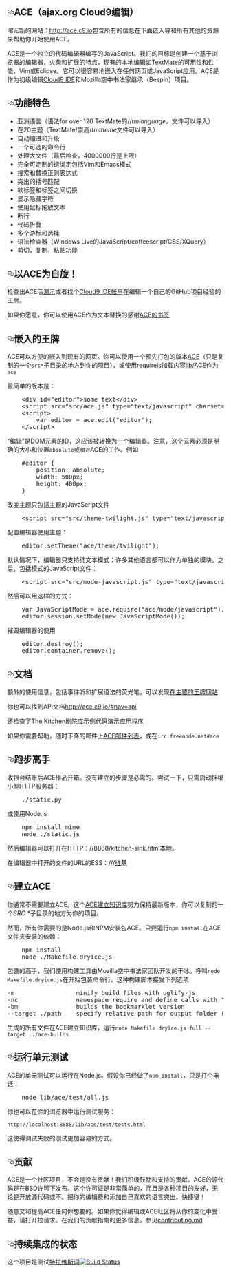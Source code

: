 <article class="markdown-body entry-content" itemprop="text"><h1><a id="user-content-ace-ajaxorg-cloud9-editor" class="anchor" href="#ace-ajaxorg-cloud9-editor" aria-hidden="true"><svg aria-hidden="true" class="octicon octicon-link" height="16" role="img" version="1.1" viewBox="0 0 16 16" width="16"><path d="M4 9h1v1h-1c-1.5 0-3-1.69-3-3.5s1.55-3.5 3-3.5h4c1.45 0 3 1.69 3 3.5 0 1.41-0.91 2.72-2 3.25v-1.16c0.58-0.45 1-1.27 1-2.09 0-1.28-1.02-2.5-2-2.5H4c-0.98 0-2 1.22-2 2.5s1 2.5 2 2.5z m9-3h-1v1h1c1 0 2 1.22 2 2.5s-1.02 2.5-2 2.5H9c-0.98 0-2-1.22-2-2.5 0-0.83 0.42-1.64 1-2.09v-1.16c-1.09 0.53-2 1.84-2 3.25 0 1.81 1.55 3.5 3 3.5h4c1.45 0 3-1.69 3-3.5s-1.5-3.5-3-3.5z"></path></svg></a><trans data-src="Ace (Ajax.org Cloud9 Editor)" data-dst="ACE（ajax.org Cloud9编辑）" style="background: transparent;">ACE（ajax.org Cloud9编辑）</trans></h1><p><em><trans data-src="Note" data-dst="笔记">笔记</trans></em><trans data-src=": The new site at" data-dst="新的网站：" style="background: transparent;">新的网站：</trans><a href="http://ace.c9.io"><trans data-src="http://ace.c9.io" data-dst="http：//ace.c9.io" style="background: transparent;">http://ace.c9.io</trans></a><trans data-src="contains all the info below along with an embedding guide and all the other resources you need to get started with Ace." data-dst="包含所有的信息在下面嵌入导和所有其他的资源来帮助你开始使用ACE。" style="background: transparent;">包含所有的信息在下面嵌入导和所有其他的资源来帮助你开始使用ACE。</trans></p><p><trans data-src="Ace is a standalone code editor written in JavaScript. Our goal is to create a browser based editor that matches and extends the features, usability and performance of existing native editors such as TextMate, Vim or Eclipse. It can be easily embedded in any web page or JavaScript application. Ace is developed as the primary editor for" data-dst="ACE是一个独立的代码编辑器编写的JavaScript。我们的目标是创建一个基于浏览器的编辑器，火柴和扩展的特点，现有的本地编辑如TextMate的可用性和性能，Vim或Eclipse。它可以很容易地嵌入在任何网页或JavaScript应用。ACE是作为初级编辑" style="background: transparent;">ACE是一个独立的代码编辑器编写的JavaScript。我们的目标是创建一个基于浏览器的编辑器，火柴和扩展的特点，现有的本地编辑如TextMate的可用性和性能，Vim或Eclipse。它可以很容易地嵌入在任何网页或JavaScript应用。ACE是作为初级编辑</trans><a href="https://c9.io/"><trans data-src="Cloud9 IDE" data-dst="Cloud9 IDE" style="background: transparent;">Cloud9 IDE</trans></a><trans data-src="and the successor of the Mozilla Skywriter (Bespin) Project." data-dst="和Mozilla空中书法家继承（Bespin）项目。" style="background: transparent;">和Mozilla空中书法家继承（Bespin）项目。</trans></p><h2><a id="user-content-features" class="anchor" href="#features" aria-hidden="true"><svg aria-hidden="true" class="octicon octicon-link" height="16" role="img" version="1.1" viewBox="0 0 16 16" width="16"><path d="M4 9h1v1h-1c-1.5 0-3-1.69-3-3.5s1.55-3.5 3-3.5h4c1.45 0 3 1.69 3 3.5 0 1.41-0.91 2.72-2 3.25v-1.16c0.58-0.45 1-1.27 1-2.09 0-1.28-1.02-2.5-2-2.5H4c-0.98 0-2 1.22-2 2.5s1 2.5 2 2.5z m9-3h-1v1h1c1 0 2 1.22 2 2.5s-1.02 2.5-2 2.5H9c-0.98 0-2-1.22-2-2.5 0-0.83 0.42-1.64 1-2.09v-1.16c-1.09 0.53-2 1.84-2 3.25 0 1.81 1.55 3.5 3 3.5h4c1.45 0 3-1.69 3-3.5s-1.5-3.5-3-3.5z"></path></svg></a><trans data-src="Features" data-dst="功能特色">功能特色</trans></h2><ul><li><trans data-src="Syntax highlighting for over 120 languages (TextMate/Sublime/" data-dst="亚洲语言（语法for over 120 TextMate的//" style="background: transparent;">亚洲语言（语法for over 120 TextMate的//</trans><em><trans data-src=".tmlanguage" data-dst="tmlanguage。">tmlanguage。</trans></em><trans data-src="files can be imported)" data-dst="文件可以导入）">文件可以导入）</trans></li><li><trans data-src="Over 20 themes (TextMate/Sublime/" data-dst="在20主题（TextMate/崇高/">在20主题（TextMate/崇高/</trans><em><trans data-src=".tmtheme" data-dst="tmtheme。">tmtheme</trans></em><trans data-src="files can be imported)" data-dst="文件可以导入）">文件可以导入）</trans></li><li><trans data-src="Automatic indent and outdent" data-dst="自动缩进和升级">自动缩进和升级</trans></li><li><trans data-src="An optional command line" data-dst="一个可选的命令行">一个可选的命令行</trans></li><li><trans data-src="Handles huge documents (at last check, 4,000,000 lines is the upper limit)" data-dst="处理大文件（最后检查，4000000行是上限）" style="background: transparent;">处理大文件（最后检查，4000000行是上限）</trans></li><li><trans data-src="Fully customizable key bindings including vim and Emacs modes" data-dst="完全可定制的键绑定包括Vim和Emacs模式">完全可定制的键绑定包括Vim和Emacs模式</trans></li><li><trans data-src="Search and replace with regular expressions" data-dst="搜索和替换正则表达式" style="background: transparent;">搜索和替换正则表达式</trans></li><li><trans data-src="Highlight matching parentheses" data-dst="突出的括号匹配">突出的括号匹配</trans></li><li><trans data-src="Toggle between soft tabs and real tabs" data-dst="软标签和标签之间切换">软标签和标签之间切换</trans></li><li><trans data-src="Displays hidden characters" data-dst="显示隐藏字符">显示隐藏字符</trans></li><li><trans data-src="Drag and drop text using the mouse" data-dst="使用鼠标拖放文本">使用鼠标拖放文本</trans></li><li><trans data-src="Line wrapping" data-dst="断行">断行</trans></li><li><trans data-src="Code folding" data-dst="代码折叠">代码折叠</trans></li><li><trans data-src="Multiple cursors and selections" data-dst="多个游标和选择">多个游标和选择</trans></li><li><trans data-src="Live syntax checker (currently JavaScript/CoffeeScript/CSS/XQuery)" data-dst="语法检查器（Windows Live的JavaScript/coffeescript/CSS/XQuery）" style="background: transparent;">语法检查器（Windows Live的JavaScript/coffeescript/CSS/XQuery）</trans></li><li><trans data-src="Cut, copy, and paste functionality" data-dst="剪切，复制，粘贴功能" style="background: transparent;">剪切，复制，粘贴功能</trans></li></ul><h2><a id="user-content-take-ace-for-a-spin" class="anchor" href="#take-ace-for-a-spin" aria-hidden="true"><svg aria-hidden="true" class="octicon octicon-link" height="16" role="img" version="1.1" viewBox="0 0 16 16" width="16"><path d="M4 9h1v1h-1c-1.5 0-3-1.69-3-3.5s1.55-3.5 3-3.5h4c1.45 0 3 1.69 3 3.5 0 1.41-0.91 2.72-2 3.25v-1.16c0.58-0.45 1-1.27 1-2.09 0-1.28-1.02-2.5-2-2.5H4c-0.98 0-2 1.22-2 2.5s1 2.5 2 2.5z m9-3h-1v1h1c1 0 2 1.22 2 2.5s-1.02 2.5-2 2.5H9c-0.98 0-2-1.22-2-2.5 0-0.83 0.42-1.64 1-2.09v-1.16c-1.09 0.53-2 1.84-2 3.25 0 1.81 1.55 3.5 3 3.5h4c1.45 0 3-1.69 3-3.5s-1.5-3.5-3-3.5z"></path></svg></a><trans data-src="Take Ace for a spin!" data-dst="以ACE为自旋！">以ACE为自旋！</trans></h2><p><trans data-src="Check out the Ace live" data-dst="检查出ACE活">检查出ACE活</trans><a href="http://ace.c9.io/build/kitchen-sink.html"><trans data-src="demo" data-dst="演示">演示</trans></a><trans data-src="or get a" data-dst="或者找个">或者找个</trans><a href="https://c9.io/"><trans data-src="Cloud9 IDE account" data-dst="Cloud9 IDE帐户">Cloud9 IDE帐户</trans></a><trans data-src="to experience Ace while editing one of your own GitHub projects." data-dst="在编辑一个自己的GitHub项目经验的王牌。">在编辑一个自己的GitHub项目经验的王牌。</trans></p><p><trans data-src="If you want, you can use Ace as a textarea replacement thanks to the" data-dst="如果你愿意，你可以使用ACE作为文本替换的感谢" style="background: transparent;">如果你愿意，你可以使用ACE作为文本替换的感谢</trans><a href="http://ajaxorg.github.io/ace/build/demo/bookmarklet/index.html"><trans data-src="Ace Bookmarklet" data-dst="ACE的书签">ACE的书签</trans></a><trans data-src="." data-dst="。"></trans></p><h2><a id="user-content-embedding-ace" class="anchor" href="#embedding-ace" aria-hidden="true"><svg aria-hidden="true" class="octicon octicon-link" height="16" role="img" version="1.1" viewBox="0 0 16 16" width="16"><path d="M4 9h1v1h-1c-1.5 0-3-1.69-3-3.5s1.55-3.5 3-3.5h4c1.45 0 3 1.69 3 3.5 0 1.41-0.91 2.72-2 3.25v-1.16c0.58-0.45 1-1.27 1-2.09 0-1.28-1.02-2.5-2-2.5H4c-0.98 0-2 1.22-2 2.5s1 2.5 2 2.5z m9-3h-1v1h1c1 0 2 1.22 2 2.5s-1.02 2.5-2 2.5H9c-0.98 0-2-1.22-2-2.5 0-0.83 0.42-1.64 1-2.09v-1.16c-1.09 0.53-2 1.84-2 3.25 0 1.81 1.55 3.5 3 3.5h4c1.45 0 3-1.69 3-3.5s-1.5-3.5-3-3.5z"></path></svg></a><trans data-src="Embedding Ace" data-dst="嵌入的王牌">嵌入的王牌</trans></h2><p><trans data-src="Ace can be easily embedded into any existing web page. You can either use one of pre-packaged versions of" data-dst="ACE可以方便的嵌入到现有的网页。你可以使用一个预先打包的版本" style="background: transparent;">ACE可以方便的嵌入到现有的网页。你可以使用一个预先打包的版本</trans><a href="https://github.com/ajaxorg/ace-builds/"><trans data-src="ace" data-dst="ACE">ACE</trans></a><trans data-src="(just copy one of" data-dst="（只是复制的一个" style="background: transparent;">（只是复制的一个</trans><code>src*</code><trans data-src="subdirectories somewhere into your project), or use requireJS to load contents of" data-dst="子目录的地方到你的项目），或使用requirejs加载内容">子目录的地方到你的项目），或使用requirejs加载内容</trans><a href="https://github.com/ajaxorg/ace/tree/master/lib/ace"><trans data-src="lib/ace" data-dst="lib/ACE" style="background: transparent;">lib/ACE</trans></a><trans data-src="as" data-dst="作为">作为</trans><code>ace</code></p><p><trans data-src="The easiest version is simply:" data-dst="最简单的版本是：" style="background: transparent;">最简单的版本是：</trans></p><div class="highlight highlight-text-html-basic"><pre>    &lt;<span class="pl-ent">div</span> <span class="pl-e">id</span>=<span class="pl-s"><span class="pl-pds">"</span>editor<span class="pl-pds">"</span></span>&gt;some text&lt;/<span class="pl-ent">div</span>&gt;
<span class="pl-s1">    &lt;<span class="pl-ent">script</span> <span class="pl-e">src</span>=<span class="pl-s"><span class="pl-pds">"</span>src/ace.js<span class="pl-pds">"</span></span> <span class="pl-e">type</span>=<span class="pl-s"><span class="pl-pds">"</span>text/javascript<span class="pl-pds">"</span></span> <span class="pl-e">charset</span>=<span class="pl-s"><span class="pl-pds">"</span>utf-8<span class="pl-pds">"</span></span>&gt;&lt;/<span class="pl-ent">script</span>&gt;</span>
<span class="pl-s1">    &lt;<span class="pl-ent">script</span>&gt;</span>
<span class="pl-s1">        <span class="pl-k">var</span> editor <span class="pl-k">=</span> <span class="pl-smi">ace</span>.<span class="pl-en">edit</span>(<span class="pl-s"><span class="pl-pds">"</span>editor<span class="pl-pds">"</span></span>);</span>
<span class="pl-s1">    &lt;/<span class="pl-ent">script</span>&gt;</span></pre></div><p><trans data-src="With &quot;editor&quot; being the id of the DOM element, which should be converted to an editor. Note that this element must be explicitly sized and positioned" data-dst="“编辑”是DOM元素的ID，这应该被转换为一个编辑器。注意，这个元素必须是明确的大小和位置">“编辑”是DOM元素的ID，这应该被转换为一个编辑器。注意，这个元素必须是明确的大小和位置</trans><code>absolute</code><trans data-src="or" data-dst="或">或</trans><code><trans data-src="relative" data-dst="相对">相对</trans></code><trans data-src="for Ace to work. e.g." data-dst="ACE的工作。例如">ACE的工作。例如</trans></p><div class="highlight highlight-source-css"><pre>    <span class="pl-e">#editor</span> {
        <span class="pl-c1"><span class="pl-c1">position</span></span>: <span class="pl-c1">absolute</span>;
        <span class="pl-c1"><span class="pl-c1">width</span></span>: <span class="pl-c1">500<span class="pl-k">px</span></span>;
        <span class="pl-c1"><span class="pl-c1">height</span></span>: <span class="pl-c1">400<span class="pl-k">px</span></span>;
    }</pre></div><p><trans data-src="To change the theme simply include the Theme's JavaScript file" data-dst="改变主题只包括主题的JavaScript文件" style="background: transparent;">改变主题只包括主题的JavaScript文件</trans></p><div class="highlight highlight-text-html-basic"><pre><span class="pl-s1">    &lt;<span class="pl-ent">script</span> <span class="pl-e">src</span>=<span class="pl-s"><span class="pl-pds">"</span>src/theme-twilight.js<span class="pl-pds">"</span></span> <span class="pl-e">type</span>=<span class="pl-s"><span class="pl-pds">"</span>text/javascript<span class="pl-pds">"</span></span> <span class="pl-e">charset</span>=<span class="pl-s"><span class="pl-pds">"</span>utf-8<span class="pl-pds">"</span></span>&gt;&lt;/<span class="pl-ent">script</span>&gt;</span></pre></div><p><trans data-src="and configure the editor to use the theme:" data-dst="配置编辑器使用主题：">配置编辑器使用主题：</trans></p><div class="highlight highlight-source-js"><pre>    <span class="pl-smi">editor</span>.<span class="pl-en">setTheme</span>(<span class="pl-s"><span class="pl-pds">"</span>ace/theme/twilight<span class="pl-pds">"</span></span>);</pre></div><p><trans data-src="By default the editor only supports plain text mode; many other languages are available as separate modules. After including the mode's JavaScript file:" data-dst="默认情况下，编辑器只支持纯文本模式；许多其他语言都可以作为单独的模块。之后，包括模式的JavaScript文件：">默认情况下，编辑器只支持纯文本模式；许多其他语言都可以作为单独的模块。之后，包括模式的JavaScript文件：</trans></p><div class="highlight highlight-text-html-basic"><pre><span class="pl-s1">    &lt;<span class="pl-ent">script</span> <span class="pl-e">src</span>=<span class="pl-s"><span class="pl-pds">"</span>src/mode-javascript.js<span class="pl-pds">"</span></span> <span class="pl-e">type</span>=<span class="pl-s"><span class="pl-pds">"</span>text/javascript<span class="pl-pds">"</span></span> <span class="pl-e">charset</span>=<span class="pl-s"><span class="pl-pds">"</span>utf-8<span class="pl-pds">"</span></span>&gt;&lt;/<span class="pl-ent">script</span>&gt;</span></pre></div><p><trans data-src="The mode can then be used like this:" data-dst="然后可以用这样的方式：">然后可以用这样的方式：</trans></p><div class="highlight highlight-source-js"><pre>    <span class="pl-k">var</span> JavaScriptMode <span class="pl-k">=</span> <span class="pl-smi">ace</span>.<span class="pl-en">require</span>(<span class="pl-s"><span class="pl-pds">"</span>ace/mode/javascript<span class="pl-pds">"</span></span>).<span class="pl-smi">Mode</span>;
    <span class="pl-smi">editor</span>.<span class="pl-smi">session</span>.<span class="pl-en">setMode</span>(<span class="pl-k">new</span> <span class="pl-en">JavaScriptMode</span>());</pre></div><p><trans data-src="to destroy editor use" data-dst="摧毁编辑器的使用">摧毁编辑器的使用</trans></p><div class="highlight highlight-source-js"><pre>    <span class="pl-smi">editor</span>.<span class="pl-en">destroy</span>();
    <span class="pl-smi">editor</span>.<span class="pl-smi">container</span>.<span class="pl-en">remove</span>();</pre></div><h2><a id="user-content-documentation" class="anchor" href="#documentation" aria-hidden="true"><svg aria-hidden="true" class="octicon octicon-link" height="16" role="img" version="1.1" viewBox="0 0 16 16" width="16"><path d="M4 9h1v1h-1c-1.5 0-3-1.69-3-3.5s1.55-3.5 3-3.5h4c1.45 0 3 1.69 3 3.5 0 1.41-0.91 2.72-2 3.25v-1.16c0.58-0.45 1-1.27 1-2.09 0-1.28-1.02-2.5-2-2.5H4c-0.98 0-2 1.22-2 2.5s1 2.5 2 2.5z m9-3h-1v1h1c1 0 2 1.22 2 2.5s-1.02 2.5-2 2.5H9c-0.98 0-2-1.22-2-2.5 0-0.83 0.42-1.64 1-2.09v-1.16c-1.09 0.53-2 1.84-2 3.25 0 1.81 1.55 3.5 3 3.5h4c1.45 0 3-1.69 3-3.5s-1.5-3.5-3-3.5z"></path></svg></a><trans data-src="Documentation" data-dst="文档">文档</trans></h2><p><trans data-src="Additional usage information, including events to listen to and extending syntax highlighters, can be found" data-dst="额外的使用信息，包括事件听和扩展语法的荧光笔，可以发现" style="background: transparent;">额外的使用信息，包括事件听和扩展语法的荧光笔，可以发现</trans><a href="http://ace.c9.io"><trans data-src="on the main Ace website" data-dst="在主要的王牌网站">在主要的王牌网站</trans></a><trans data-src="." data-dst="。"></trans></p><p><trans data-src="You can also find API documentation at" data-dst="你也可以找到API文档">你也可以找到API文档</trans><a href="http://ace.c9.io/#nav=api">http://ace.c9.io/#nav=api</a><trans data-src="." data-dst="。"></trans></p><p><trans data-src="Also check out the sample code for the kitchen sink" data-dst="还检查了The Kitchen剧院库示例代码">还检查了The Kitchen剧院库示例代码</trans><a href="https://github.com/ajaxorg/ace/blob/master/demo/kitchen-sink/demo.js"><trans data-src="demo app" data-dst="演示应用程序">演示应用程序</trans></a><trans data-src="." data-dst="。"></trans></p><p><trans data-src="If you still need help, feel free to drop a mail on the" data-dst="如果你需要帮助，随时下降的邮件上">如果你需要帮助，随时下降的邮件上</trans><a href="http://groups.google.com/group/ace-discuss"><trans data-src="ace mailing list" data-dst="ACE邮件列表">ACE邮件列表</trans></a><trans data-src=", or at" data-dst="，或在">，或在</trans><code>irc.freenode.net#ace</code><trans data-src="." data-dst="。"></trans></p><h2><a id="user-content-running-ace" class="anchor" href="#running-ace" aria-hidden="true"><svg aria-hidden="true" class="octicon octicon-link" height="16" role="img" version="1.1" viewBox="0 0 16 16" width="16"><path d="M4 9h1v1h-1c-1.5 0-3-1.69-3-3.5s1.55-3.5 3-3.5h4c1.45 0 3 1.69 3 3.5 0 1.41-0.91 2.72-2 3.25v-1.16c0.58-0.45 1-1.27 1-2.09 0-1.28-1.02-2.5-2-2.5H4c-0.98 0-2 1.22-2 2.5s1 2.5 2 2.5z m9-3h-1v1h1c1 0 2 1.22 2 2.5s-1.02 2.5-2 2.5H9c-0.98 0-2-1.22-2-2.5 0-0.83 0.42-1.64 1-2.09v-1.16c-1.09 0.53-2 1.84-2 3.25 0 1.81 1.55 3.5 3 3.5h4c1.45 0 3-1.69 3-3.5s-1.5-3.5-3-3.5z"></path></svg></a><trans data-src="Running Ace" data-dst="跑步高手">跑步高手</trans></h2><p><trans data-src="After the checkout Ace works out of the box. No build step is required. To try it out, simply start the bundled mini HTTP server:" data-dst="收银台结账后ACE作品开箱。没有建立的步骤是必需的。尝试一下，只需启动捆绑小型HTTP服务器：">收银台结账后ACE作品开箱。没有建立的步骤是必需的。尝试一下，只需启动捆绑小型HTTP服务器：</trans></p><div class="highlight highlight-source-shell"><pre>    ./static.py</pre></div><p><trans data-src="Or using Node.JS" data-dst="或使用Node.js">或使用Node.js</trans></p><div class="highlight highlight-source-shell"><pre>    npm install mime
    node ./static.js</pre></div><p><trans data-src="The editor can then be opened at http://localhost:8888/kitchen-sink.html." data-dst="然后编辑器可以打开在HTTP：//8888/kitchen-sink.html本地。">然后编辑器可以打开在HTTP：//8888/kitchen-sink.html本地。</trans></p><p><trans data-src="To open the editor with a file:///URL see" data-dst="在编辑器中打开的文件的URL的ESS：///">在编辑器中打开的文件的URL的ESS：///</trans><a href="https://github.com/ajaxorg/ace/wiki/Running-Ace-from-file"><trans data-src="the wiki" data-dst="维基">维基</trans></a><trans data-src="." data-dst="。"></trans></p><h2><a id="user-content-building-ace" class="anchor" href="#building-ace" aria-hidden="true"><svg aria-hidden="true" class="octicon octicon-link" height="16" role="img" version="1.1" viewBox="0 0 16 16" width="16"><path d="M4 9h1v1h-1c-1.5 0-3-1.69-3-3.5s1.55-3.5 3-3.5h4c1.45 0 3 1.69 3 3.5 0 1.41-0.91 2.72-2 3.25v-1.16c0.58-0.45 1-1.27 1-2.09 0-1.28-1.02-2.5-2-2.5H4c-0.98 0-2 1.22-2 2.5s1 2.5 2 2.5z m9-3h-1v1h1c1 0 2 1.22 2 2.5s-1.02 2.5-2 2.5H9c-0.98 0-2-1.22-2-2.5 0-0.83 0.42-1.64 1-2.09v-1.16c-1.09 0.53-2 1.84-2 3.25 0 1.81 1.55 3.5 3 3.5h4c1.45 0 3-1.69 3-3.5s-1.5-3.5-3-3.5z"></path></svg></a><trans data-src="Building Ace" data-dst="建立ACE">建立ACE</trans></h2><p><trans data-src="You do not generally need to build ACE. The" data-dst="你通常不需要建立ACE。这个">你通常不需要建立ACE。这个</trans><a href="https://github.com/ajaxorg/ace-builds/"><trans data-src="ace-builds repository" data-dst="ACE建立知识库">ACE建立知识库</trans></a><trans data-src="endeavours to maintain the latest build, and you can just copy one of" data-dst="努力保持最新版本，你可以复制的一个">努力保持最新版本，你可以复制的一个</trans><em><trans data-src="src*" data-dst="SRC *">SRC *</trans></em><trans data-src="subdirectories somewhere into your project." data-dst="子目录的地方为你的项目。">子目录的地方为你的项目。</trans></p><p><trans data-src="However, all you need is Node.js and npm installed to package ACE. Just run" data-dst="然而，所有你需要的是Node.js和NPM安装包ACE。只要运行">然而，所有你需要的是Node.js和NPM安装包ACE。只要运行</trans><code>npm install</code><trans data-src="in the ace folder to install dependencies:" data-dst="在ACE文件夹安装的依赖：">在ACE文件夹安装的依赖：</trans></p><div class="highlight highlight-source-shell"><pre>    npm install
    node ./Makefile.dryice.js</pre></div><p><trans data-src="To package Ace, we use the dryice build tool developed by the Mozilla Skywriter team. Call" data-dst="包装的高手，我们使用构建工具由Mozilla空中书法家团队开发的干冰。呼叫">包装的高手，我们使用构建工具由Mozilla空中书法家团队开发的干冰。呼叫</trans><code>node Makefile.dryice.js</code><trans data-src="on the command-line to start the packing. This build script accepts the following options" data-dst="在开始包装命令行。这种构建脚本接受下列选项">在开始包装命令行。这种构建脚本接受下列选项</trans></p><div class="highlight highlight-source-shell"><pre>-m                 minify build files with uglify-js          
-nc                namespace require and define calls with <span class="pl-s"><span class="pl-pds">"</span>ace<span class="pl-pds">"</span></span>
-bm                builds the bookmarklet version
--target ./path    specify relative path <span class="pl-k">for</span> output folder (default value is <span class="pl-s"><span class="pl-pds">"</span>./build<span class="pl-pds">"</span></span>)</pre></div><p><trans data-src="To generate all the files in the ace-builds repository, run" data-dst="生成的所有文件在ACE建立知识库，运行">生成的所有文件在ACE建立知识库，运行</trans><code>node Makefile.dryice.js full --target ../ace-builds</code></p><h2><a id="user-content-running-the-unit-tests" class="anchor" href="#running-the-unit-tests" aria-hidden="true"><svg aria-hidden="true" class="octicon octicon-link" height="16" role="img" version="1.1" viewBox="0 0 16 16" width="16"><path d="M4 9h1v1h-1c-1.5 0-3-1.69-3-3.5s1.55-3.5 3-3.5h4c1.45 0 3 1.69 3 3.5 0 1.41-0.91 2.72-2 3.25v-1.16c0.58-0.45 1-1.27 1-2.09 0-1.28-1.02-2.5-2-2.5H4c-0.98 0-2 1.22-2 2.5s1 2.5 2 2.5z m9-3h-1v1h1c1 0 2 1.22 2 2.5s-1.02 2.5-2 2.5H9c-0.98 0-2-1.22-2-2.5 0-0.83 0.42-1.64 1-2.09v-1.16c-1.09 0.53-2 1.84-2 3.25 0 1.81 1.55 3.5 3 3.5h4c1.45 0 3-1.69 3-3.5s-1.5-3.5-3-3.5z"></path></svg></a><trans data-src="Running the Unit Tests" data-dst="运行单元测试">运行单元测试</trans></h2><p><trans data-src="The Ace unit tests can run on node.js. Assuming you have already done" data-dst="ACE的单元测试可以运行在Node.js。假设你已经做了">ACE的单元测试可以运行在Node.js。假设你已经做了</trans><code>npm install</code><trans data-src=", just call:" data-dst="，只是打个电话：">，只是打个电话：</trans></p><div class="highlight highlight-source-shell"><pre>    node lib/ace/test/all.js</pre></div><p><trans data-src="You can also run the tests in your browser by serving:" data-dst="你也可以在你的浏览器中运行测试服务：">你也可以在你的浏览器中运行测试服务：</trans></p><pre><code>http://localhost:8888/lib/ace/test/tests.html
</code></pre><p><trans data-src="This makes debugging failing tests way more easier." data-dst="这使得调试失败的测试更加容易的方式。" style="background: transparent;">这使得调试失败的测试更加容易的方式。</trans></p><h2><a id="user-content-contributing" class="anchor" href="#contributing" aria-hidden="true"><svg aria-hidden="true" class="octicon octicon-link" height="16" role="img" version="1.1" viewBox="0 0 16 16" width="16"><path d="M4 9h1v1h-1c-1.5 0-3-1.69-3-3.5s1.55-3.5 3-3.5h4c1.45 0 3 1.69 3 3.5 0 1.41-0.91 2.72-2 3.25v-1.16c0.58-0.45 1-1.27 1-2.09 0-1.28-1.02-2.5-2-2.5H4c-0.98 0-2 1.22-2 2.5s1 2.5 2 2.5z m9-3h-1v1h1c1 0 2 1.22 2 2.5s-1.02 2.5-2 2.5H9c-0.98 0-2-1.22-2-2.5 0-0.83 0.42-1.64 1-2.09v-1.16c-1.09 0.53-2 1.84-2 3.25 0 1.81 1.55 3.5 3 3.5h4c1.45 0 3-1.69 3-3.5s-1.5-3.5-3-3.5z"></path></svg></a><trans data-src="Contributing" data-dst="贡献">贡献</trans></h2><p><trans data-src="Ace is a community project and wouldn't be what it is without contributions! We actively encourage and support contributions. The Ace source code is released under the BSD License. This license is very simple, and is friendly to all kinds of projects, whether open source or not. Take charge of your editor and add your favorite language highlighting and keybindings!" data-dst="ACE是一个社区项目，不会是没有贡献！我们积极鼓励和支持的贡献。ACE的源代码是在BSD许可下发布。这个许可证是非常简单的，而且是各种项目的友好，无论是开放源代码或不。把你的编辑费和添加自己喜欢的语言突出、快捷键！">ACE是一个社区项目，不会是没有贡献！我们积极鼓励和支持的贡献。ACE的源代码是在BSD许可下发布。这个许可证是非常简单的，而且是各种项目的友好，无论是开放源代码或不。把你的编辑费和添加自己喜欢的语言突出、快捷键！</trans></p><p><trans data-src="Feel free to fork and improve/enhance Ace any way you want. If you feel that the editor or the Ace community will benefit from your changes, please open a pull request. For more information on our contributing guidelines, see" data-dst="随意叉和提高ACE任何你想要的。如果你觉得编辑或ACE社区将从你的变化中受益，请打开拉请求。在我们的贡献指南的更多信息，参见">随意叉和提高ACE任何你想要的。如果你觉得编辑或ACE社区将从你的变化中受益，请打开拉请求。在我们的贡献指南的更多信息，参见</trans><a href="https://github.com/ajaxorg/ace/blob/master/CONTRIBUTING.md"><trans data-src="CONTRIBUTING.md" data-dst="contributing.md">contributing.md</trans></a><trans data-src="." data-dst="。"></trans></p><h2><a id="user-content-continuous-integration-status" class="anchor" href="#continuous-integration-status" aria-hidden="true"><svg aria-hidden="true" class="octicon octicon-link" height="16" role="img" version="1.1" viewBox="0 0 16 16" width="16"><path d="M4 9h1v1h-1c-1.5 0-3-1.69-3-3.5s1.55-3.5 3-3.5h4c1.45 0 3 1.69 3 3.5 0 1.41-0.91 2.72-2 3.25v-1.16c0.58-0.45 1-1.27 1-2.09 0-1.28-1.02-2.5-2-2.5H4c-0.98 0-2 1.22-2 2.5s1 2.5 2 2.5z m9-3h-1v1h1c1 0 2 1.22 2 2.5s-1.02 2.5-2 2.5H9c-0.98 0-2-1.22-2-2.5 0-0.83 0.42-1.64 1-2.09v-1.16c-1.09 0.53-2 1.84-2 3.25 0 1.81 1.55 3.5 3 3.5h4c1.45 0 3-1.69 3-3.5s-1.5-3.5-3-3.5z"></path></svg></a><trans data-src="Continuous Integration status" data-dst="持续集成的状态">持续集成的状态</trans></h2><p><trans data-src="This project is tested with" data-dst="这个项目是测试">这个项目是测试</trans><a href="http://travis-ci.org"><trans data-src="Travis CI" data-dst="特拉维斯词">特拉维斯词</trans></a><a href="http://travis-ci.org/ajaxorg/ace"><img src="https://camo.githubusercontent.com/f9331aa476e7a18173341d243376e9507ed2c876/68747470733a2f2f7365637572652e7472617669732d63692e6f72672f616a61786f72672f6163652e706e673f6272616e63683d6d6173746572" alt="Build Status" data-canonical-src="https://secure.travis-ci.org/ajaxorg/ace.png?branch=master" style="max-width:100%;"></a></p></article>
